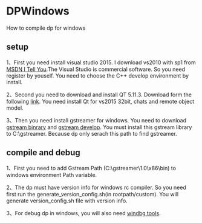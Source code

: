 # DPWindows
How to compile dp for windows


## setup

1、First you need install visual studio 2015. I download vs2010 with sp1 from [MSDN I Tell You](https://msdn.itellyou.cn/]).The Visual Studio is commercial software. So you need register by youself. You need to choose the C++ develop environment by install.

2、Second you need to download and install QT 5.11.3. Download form the following [link](http://download.qt.io/new_archive/qt/5.11/5.11.3/). You need install Qt for vs2015 32bit, chats and remote object model.

3、Then you need install gstreamer for windows. You need to download [gstream binrary](https://gstreamer.freedesktop.org/data/pkg/windows/1.0.10/gstreamer-1.0-x86-1.0.10.msi) and [gstream develop](https://gstreamer.freedesktop.org/data/pkg/windows/1.0.10/gstreamer-1.0-devel-x86-1.0.10.msi). You must install this gstream library to C:\gstreamer. Because dp only serach this path to find gstreamer.

## compile and debug

1、First you need to add Gstream Path (C:\gstreamer\1.0\x86\bin) to windows environment Path variable.

2、The dp must have version info for windows rc compiler. So you need first run the generate_version_config.sh(in rootpath/custom). You will generate version_config.sh file with version info.

3、For debug dp in windows, you will also need [windbg tools](https://docs.microsoft.com/zh-cn/windows-hardware/drivers/debugger/debugger-download-tools).

